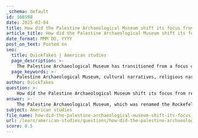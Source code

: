 ```yaml
---
_schema: default
id: 168998
date: 2025-02-04
title: How did the Palestine Archaeological Museum shift its focus from religious to cultural narratives?
article_title: How did the Palestine Archaeological Museum shift its focus from religious to cultural narratives?
date_format: MMM DD, YYYY
post_on_text: Posted on
seo:
  title: QuickTakes | American studies
  page_description: >-
    The Palestine Archaeological Museum has transitioned from a focus on religious narratives to a more inclusive cultural narrative, reflecting socio-political changes and the need to acknowledge Palestinian heritage and identity amidst historical erasure and colonial influences.
  page_keywords: >-
    Palestine Archaeological Museum, cultural narratives, religious narratives, historical erasure, colonial legacies, Palestinian identity, Israeli-Palestinian conflict, cultural heritage, archaeology, museum practices
author: QuickTakes
question: >-
    How did the Palestine Archaeological Museum shift its focus from religious to cultural narratives?
answer: >-
    The Palestine Archaeological Museum, which was renamed the Rockefeller Archaeological Museum by occupation authorities, has undergone a significant shift in its focus from religious to cultural narratives over time. This transformation can be understood through several key developments and contextual factors.\n\nInitially, the museum's exhibitions emphasized a linear historical narrative that framed Palestine as part of the cultural heritage of the British Empire. This approach often disconnected the artifacts and historical narratives from contemporary Palestinian identity and the broader Arab world. The museum's focus was heavily influenced by colonial ideologies, which sought to present a version of history that aligned with Western interests and perspectives.\n\nHowever, as the political landscape evolved, particularly in the context of the ongoing Israeli-Palestinian conflict, there has been a growing recognition of the need to address and incorporate Palestinian cultural narratives. The intertwined histories of Palestine's civilizational heritage and the political conflict have prompted a reevaluation of how artifacts are presented and interpreted within the museum context. \n\nThe establishment of the Palestinian Department of Antiquities and Cultural Heritage and the efforts of cultural heritage NGOs reflect a broader movement towards reclaiming and redefining Palestinian historical narratives. This shift aims to highlight the rich cultural depth of Palestine, which includes the contributions of various communities, such as Jewish, Druze, and Samaritan populations, rather than solely focusing on religious aspects.\n\nMoreover, the museum's narrative has increasingly sought to confront the historical erasure and colonial legacies that have shaped its past. By emphasizing cultural heritage over religious narratives, the museum aims to foster a more inclusive understanding of Palestine's history, one that acknowledges the complexities and interconnections of various identities within the region.\n\nIn summary, the shift from religious to cultural narratives at the Palestine Archaeological Museum is a reflection of broader socio-political changes, a response to historical erasure, and an effort to present a more nuanced and inclusive representation of Palestinian heritage. This evolution underscores the importance of archaeology and museum practices in shaping historical narratives and cultural identity in the context of ongoing political conflicts.
subject: American studies
file_name: how-did-the-palestine-archaeological-museum-shift-its-focus-from-religious-to-cultural-narratives.md
url: /learn/american-studies/questions/how-did-the-palestine-archaeological-museum-shift-its-focus-from-religious-to-cultural-narratives
score: 8.5
---
```


&nbsp;